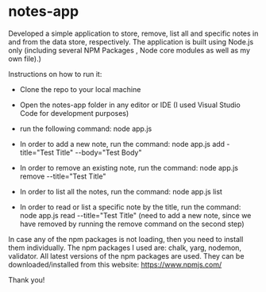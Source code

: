# notes-app
Developed a simple application to store, remove, list all and specific notes in and from the data store, respectively. The application is built using Node.js only (including several NPM Packages , Node core modules as well as my own file).)

Instructions on how to run it:

- Clone the repo to your local machine
- Open the notes-app folder in any editor or IDE (I used Visual Studio Code for development purposes)

- run the following command: node app.js
- In order to add a new note, run the command: node app.js add -title="Test Title" --body="Test Body"
- In order to remove an existing note, run the command: node app.js remove --title="Test Title"
- In order to list all the notes, run the command: node app.js list
- In order to read or list a specific note by the title, run the command: node app.js read --title="Test Title" (need to add a new note, since we have removed by running the remove command on the second step)


In case any of the npm packages is not loading, then you need to install them individually. The npm packages I used are: chalk, yarg, nodemon, validator.
All latest versions of the npm packages are used. They can be downloaded/installed from this website: https://www.npmjs.com/

Thank you!
